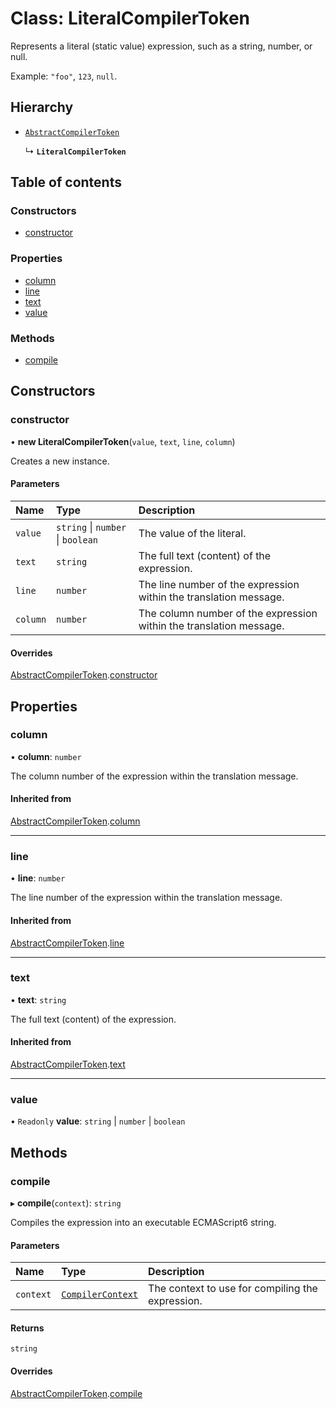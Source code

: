 # Class: LiteralCompilerToken

Represents a literal (static value) expression, such as a string, number, or null.

Example: `"foo"`, `123`, `null`.

## Hierarchy

- [`AbstractCompilerToken`](AbstractCompilerToken.md)

  ↳ **`LiteralCompilerToken`**

## Table of contents

### Constructors

- [constructor](LiteralCompilerToken.md#constructor)

### Properties

- [column](LiteralCompilerToken.md#column)
- [line](LiteralCompilerToken.md#line)
- [text](LiteralCompilerToken.md#text)
- [value](LiteralCompilerToken.md#value)

### Methods

- [compile](LiteralCompilerToken.md#compile)

## Constructors

### constructor

• **new LiteralCompilerToken**(`value`, `text`, `line`, `column`)

Creates a new instance.

#### Parameters

| Name | Type | Description |
| :------ | :------ | :------ |
| `value` | `string` \| `number` \| `boolean` | The value of the literal. |
| `text` | `string` | The full text (content) of the expression. |
| `line` | `number` | The line number of the expression within the translation message. |
| `column` | `number` | The column number of the expression within the translation message. |

#### Overrides

[AbstractCompilerToken](AbstractCompilerToken.md).[constructor](AbstractCompilerToken.md#constructor)

## Properties

### column

• **column**: `number`

The column number of the expression within the translation message.

#### Inherited from

[AbstractCompilerToken](AbstractCompilerToken.md).[column](AbstractCompilerToken.md#column)

___

### line

• **line**: `number`

The line number of the expression within the translation message.

#### Inherited from

[AbstractCompilerToken](AbstractCompilerToken.md).[line](AbstractCompilerToken.md#line)

___

### text

• **text**: `string`

The full text (content) of the expression.

#### Inherited from

[AbstractCompilerToken](AbstractCompilerToken.md).[text](AbstractCompilerToken.md#text)

___

### value

• `Readonly` **value**: `string` \| `number` \| `boolean`

## Methods

### compile

▸ **compile**(`context`): `string`

Compiles the expression into an executable ECMAScript6 string.

#### Parameters

| Name | Type | Description |
| :------ | :------ | :------ |
| `context` | [`CompilerContext`](CompilerContext.md) | The context to use for compiling the expression. |

#### Returns

`string`

#### Overrides

[AbstractCompilerToken](AbstractCompilerToken.md).[compile](AbstractCompilerToken.md#compile)
